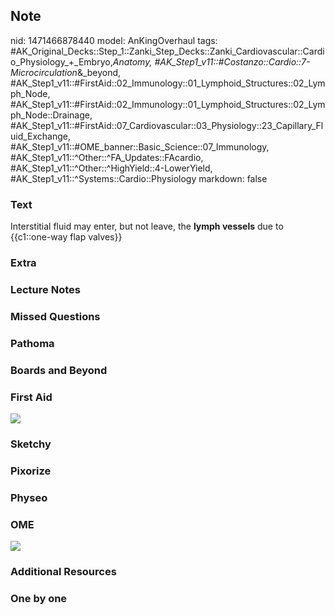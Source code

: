 ## Note
nid: 1471466878440
model: AnKingOverhaul
tags: #AK_Original_Decks::Step_1::Zanki_Step_Decks::Zanki_Cardiovascular::Cardio_Physiology_+_Embryo,_Anatomy, #AK_Step1_v11::#Costanzo::Cardio::7-Microcirculation_&_beyond, #AK_Step1_v11::#FirstAid::02_Immunology::01_Lymphoid_Structures::02_Lymph_Node, #AK_Step1_v11::#FirstAid::02_Immunology::01_Lymphoid_Structures::02_Lymph_Node::Drainage, #AK_Step1_v11::#FirstAid::07_Cardiovascular::03_Physiology::23_Capillary_Fluid_Exchange, #AK_Step1_v11::#OME_banner::Basic_Science::07_Immunology, #AK_Step1_v11::^Other::^FA_Updates::FAcardio, #AK_Step1_v11::^Other::^HighYield::4-LowerYield, #AK_Step1_v11::^Systems::Cardio::Physiology
markdown: false

### Text
<div>
  Interstitial fluid may enter, but not leave, the <b>lymph
  vessels</b> due to {{c1::one-way flap valves}}
</div>

### Extra


### Lecture Notes


### Missed Questions


### Pathoma


### Boards and Beyond


### First Aid
<img src="tmpKRO_MT.png">

### Sketchy


### Pixorize


### Physeo


### OME
<div class="ome-widget">
  <a href=
  "https://onlinemeded.org/spa/immunology?ref=anki"><img src=
  "_OME_AnkiFlashcards_Topic_5.png"></a>
</div>

### Additional Resources


### One by one

